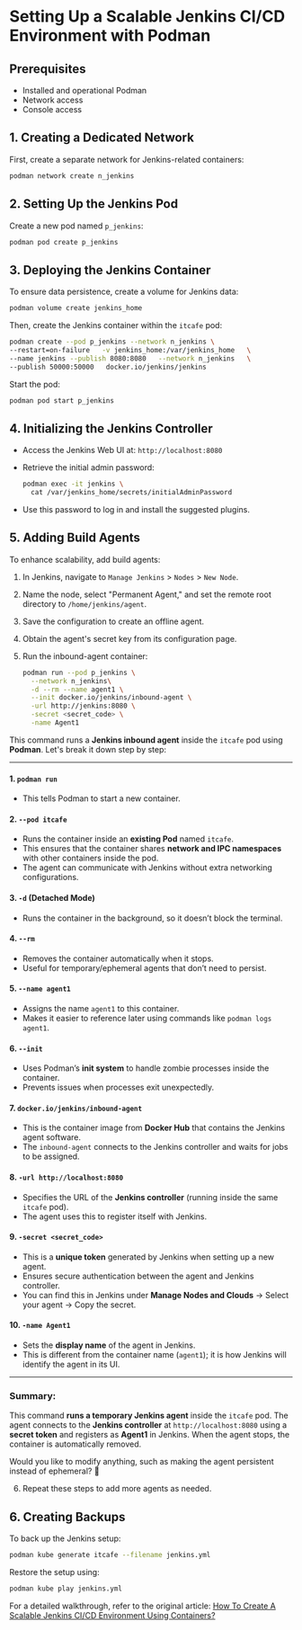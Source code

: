 # Setting Up a Scalable Jenkins CI/CD Environment with Podman

## Prerequisites

- Installed and operational Podman
- Network access
- Console access

## 1. Creating a Dedicated Network

First, create a separate network for Jenkins-related containers:

```sh
podman network create n_jenkins
```

## 2. Setting Up the Jenkins Pod

Create a new pod named `p_jenkins`:

```sh
podman pod create p_jenkins
```

## 3. Deploying the Jenkins Container

To ensure data persistence, create a volume for Jenkins data:

```sh
podman volume create jenkins_home
```

Then, create the Jenkins container within the `itcafe` pod:

```sh
podman create --pod p_jenkins --network n_jenkins \
--restart=on-failure   -v jenkins_home:/var/jenkins_home   \
--name jenkins --publish 8080:8080   --network n_jenkins   \
--publish 50000:50000   docker.io/jenkins/jenkins
```

Start the pod:

```sh
podman pod start p_jenkins
```

## 4. Initializing the Jenkins Controller

- Access the Jenkins Web UI at: `http://localhost:8080`
- Retrieve the initial admin password:

  ```sh
  podman exec -it jenkins \
    cat /var/jenkins_home/secrets/initialAdminPassword
  ```

- Use this password to log in and install the suggested plugins.

## 5. Adding Build Agents

To enhance scalability, add build agents:

1. In Jenkins, navigate to `Manage Jenkins` > `Nodes` > `New Node`.
2. Name the node, select "Permanent Agent," and set the remote root directory to `/home/jenkins/agent`.
3. Save the configuration to create an offline agent.
4. Obtain the agent's secret key from its configuration page.
5. Run the inbound-agent container:

   ```sh
   podman run --pod p_jenkins \
     --network n_jenkins\
     -d --rm --name agent1 \
     --init docker.io/jenkins/inbound-agent \
     -url http://jenkins:8080 \
     -secret <secret_code> \
     -name Agent1
   ```
This command runs a **Jenkins inbound agent** inside the `itcafe` pod using **Podman**. Let's break it down step by step:  

---

#### **1. `podman run`**  
- This tells Podman to start a new container.  

#### **2. `--pod itcafe`**  
- Runs the container inside an **existing Pod** named `itcafe`.  
- This ensures that the container shares **network and IPC namespaces** with other containers inside the pod.  
- The agent can communicate with Jenkins without extra networking configurations.  

#### **3. `-d`** (Detached Mode)  
- Runs the container in the background, so it doesn’t block the terminal.  

#### **4. `--rm`**  
- Removes the container automatically when it stops.  
- Useful for temporary/ephemeral agents that don’t need to persist.  

#### **5. `--name agent1`**  
- Assigns the name `agent1` to this container.  
- Makes it easier to reference later using commands like `podman logs agent1`.  

#### **6. `--init`**  
- Uses Podman’s **init system** to handle zombie processes inside the container.  
- Prevents issues when processes exit unexpectedly.  

#### **7. `docker.io/jenkins/inbound-agent`**  
- This is the container image from **Docker Hub** that contains the Jenkins agent software.  
- The `inbound-agent` connects to the Jenkins controller and waits for jobs to be assigned.  

#### **8. `-url http://localhost:8080`**  
- Specifies the URL of the **Jenkins controller** (running inside the same `itcafe` pod).  
- The agent uses this to register itself with Jenkins.  

#### **9. `-secret <secret_code>`**  
- This is a **unique token** generated by Jenkins when setting up a new agent.  
- Ensures secure authentication between the agent and Jenkins controller.  
- You can find this in Jenkins under **Manage Nodes and Clouds** → Select your agent → Copy the secret.  

#### **10. `-name Agent1`**  
- Sets the **display name** of the agent in Jenkins.  
- This is different from the container name (`agent1`); it is how Jenkins will identify the agent in its UI.  

---

### **Summary:**
This command **runs a temporary Jenkins agent** inside the `itcafe` pod. The agent connects to the **Jenkins controller** at `http://localhost:8080` using a **secret token** and registers as **Agent1** in Jenkins. When the agent stops, the container is automatically removed.

Would you like to modify anything, such as making the agent persistent instead of ephemeral? 🚀


6. Repeat these steps to add more agents as needed.

## 6. Creating Backups

To back up the Jenkins setup:

```sh
podman kube generate itcafe --filename jenkins.yml
```

Restore the setup using:

```sh
podman kube play jenkins.yml
```

For a detailed walkthrough, refer to the original article: [How To Create A Scalable Jenkins CI/CD Environment Using Containers?](https://tomsitcafe.com/2023/12/05/how-to-create-a-scalable-jenkins-ci-cd-environment-using-containers/)

